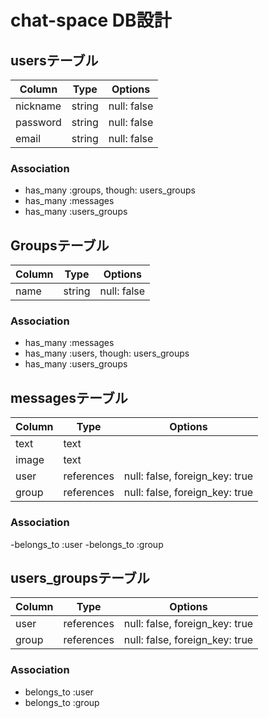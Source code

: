 # chat-space DB設計
## usersテーブル
|Column|Type|Options|
|------|----|-------|
|nickname|string|null: false|
|password|string|null: false|
|email|string|null: false|
### Association
- has_many :groups, though: users_groups
- has_many :messages
- has_many :users_groups
## Groupsテーブル
|Column|Type|Options|
|------|----|-------|
|name|string|null: false|
### Association
- has_many :messages
- has_many :users, though: users_groups
- has_many :users_groups

## messagesテーブル
|Column|Type|Options|
|------|----|-------|
|text|text||
|image|text||
|user|references|null: false, foreign_key: true|
|group|references|null: false, foreign_key: true|
### Association
-belongs_to :user
-belongs_to :group

## users_groupsテーブル
|Column|Type|Options|
|------|----|-------|
|user|references|null: false, foreign_key: true
|group|references|null: false, foreign_key: true|
### Association
- belongs_to :user
- belongs_to :group       
